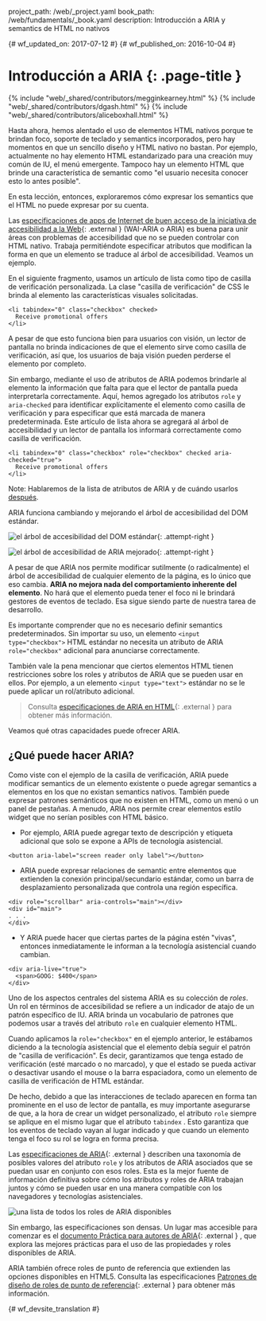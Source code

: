 project_path: /web/_project.yaml
book_path: /web/fundamentals/_book.yaml
description: Introducción a ARIA y semantics de HTML no nativos


{# wf_updated_on: 2017-07-12 #}
{# wf_published_on: 2016-10-04 #}

# Introducción a ARIA {: .page-title }

{% include "web/_shared/contributors/megginkearney.html" %}
{% include "web/_shared/contributors/dgash.html" %}
{% include "web/_shared/contributors/aliceboxhall.html" %}



Hasta ahora, hemos alentado el uso de elementos HTML nativos porque te brindan foco,
soporte de teclado y semantics incorporados, pero hay momentos en que un sencillo
diseño y HTML nativo no bastan. Por ejemplo, actualmente no hay
elemento HTML estandarizado para una creación muy común de IU, el menú emergente. Tampoco
hay un elemento HTML que brinde una característica de semantic como "el
usuario necesita conocer esto lo antes posible".

En esta lección, entonces, exploraremos cómo expresar los semantics que el HTML no puede
expresar por su cuenta.

Las [especificaciones de apps de Internet de buen acceso de la iniciativa de
accesibilidad a la Web](https://www.w3.org/TR/wai-aria/){: .external } (WAI-ARIA o
ARIA) es buena para unir áreas con problemas de accesibilidad que no se pueden controlar
con HTML nativo. Trabaja permitiéndote especificar atributos que modifican la
forma en que un elemento se traduce al árbol de accesibilidad. Veamos un
ejemplo.

En el siguiente fragmento, usamos un artículo de lista como tipo de casilla de verificación personalizada. La
clase "casilla de verificación" de CSS le brinda al elemento las características visuales solicitadas.


    <li tabindex="0" class="checkbox" checked>
      Receive promotional offers
    </li>
    

A pesar de que esto funciona bien para usuarios con visión, un lector de pantalla no brinda indicaciones
de que el elemento sirve como casilla de verificación, así que, los usuarios de baja visión pueden perderse el
elemento por completo.

Sin embargo, mediante el uso de atributos de ARIA podemos brindarle al elemento la información que falta
para que el lector de pantalla pueda interpretarla correctamente. Aquí, hemos agregado los atributos `role` y
`aria-checked` para identificar explícitamente el elemento como casilla de verificación y
para especificar que está marcada de manera predeterminada. Este artículo de lista ahora se agregará al
árbol de accesibilidad y un lector de pantalla los informará correctamente como casilla de verificación.


    <li tabindex="0" class="checkbox" role="checkbox" checked aria-checked="true">
      Receive promotional offers
    </li>
    

Note: Hablaremos de la lista de atributos de ARIA y de cuándo usarlos [después](#what-can-aria-do).

ARIA funciona cambiando y mejorando el árbol de accesibilidad del DOM estándar.

![el árbol de accesibilidad del DOM estándar](imgs/acctree1.jpg){: .attempt-right }

![el árbol de accesibilidad de ARIA mejorado](imgs/acctree2.jpg){: .attempt-right }

A pesar de que ARIA nos permite modificar sutilmente (o radicalmente) el árbol
de accesibilidad de cualquier elemento de la página, es lo único que eso cambia. **ARIA
no mejora nada del comportamiento inherente del elemento**. No hará que el
elemento pueda tener el foco ni le brindará gestores de eventos de teclado. Esa sigue siendo parte de nuestra
tarea de desarrollo.

Es importante comprender que no es necesario definir semantics
predeterminados. Sin importar su uso, un elemento `<input type="checkbox">`
HTML estándar no necesita un atributo de ARIA `role="checkbox"` adicional para
anunciarse correctamente.

También vale la pena mencionar que ciertos elementos HTML tienen restricciones sobre los roles y atributos
de ARIA que se pueden usar en ellos. Por ejemplo, a un elemento `<input
type="text">` estándar no se le puede aplicar un rol/atributo adicional.

>Consulta [especificaciones de ARIA en HTML](https://www.w3.org/TR/html-aria/#sec-strong-native-semantics){: .external }
para obtener más información.

Veamos qué otras capacidades puede ofrecer ARIA.

## ¿Qué puede hacer ARIA?

Como viste con el ejemplo de la casilla de verificación, ARIA puede modificar semantics de un elemento existente
o puede agregar semantics a elementos en los que no existan semantics nativos. También puede
expresar patrones semánticos que no existen en HTML, como un menú o un panel
de pestañas. A menudo, ARIA nos permite crear elementos estilo widget que no serían posibles
con HTML básico.

 - Por ejemplo, ARIA puede agregar texto de descripción y etiqueta adicional que solo se
   expone a APIs de tecnología asistencial.<br>

<div class="clearfix"></div>
      
    <button aria-label="screen reader only label"></button>


 - ARIA puede expresar relaciones de semantic entre elementos que extienden la
   conexión principal/secundario estándar, como un barra de desplazamiento personalizada que controla una
   región específica.

<div class="clearfix"></div>

    <div role="scrollbar" aria-controls="main"></div>
    <div id="main">
    . . .
    </div>

    

 - Y ARIA puede hacer que ciertas partes de la página estén "vivas", entonces inmediatamente le informan
   a la tecnología asistencial cuando cambian.

<div class="clearfix"></div>

    <div aria-live="true">
      <span>GOOG: $400</span>
    </div>

    
Uno de los aspectos centrales del sistema ARIA es su colección de *roles*. Un rol
en términos de accesibilidad se refiere a un indicador de atajo de un patrón específico
de IU. ARIA brinda un vocabulario de patrones que podemos usar a través del atributo `role`
en cualquier elemento HTML.

Cuando aplicamos la `role="checkbox"` en el ejemplo anterior, le estábamos diciendo
a la tecnología asistencial que el elemento debía seguir el patrón de "casilla de verificación". Es
decir, garantizamos que tenga estado de verificación (esté marcado o no
marcado), y que el estado se pueda activar o desactivar usando el mouse o la barra espaciadora,
como un elemento de casilla de verificación de HTML estándar.

De hecho, debido a que las interacciones de teclado aparecen en forma tan prominente en el uso de
lector de pantalla, es muy importante asegurarse de que, a la hora de crear un widget personalizado, el atributo
`role` siempre se aplique en el mismo lugar que el atributo `tabindex`
. Esto garantiza que los eventos de teclado vayan al lugar indicado y que cuando
un elemento tenga el foco su rol se logra en forma precisa.

Las [especificaciones de ARIA](https://www.w3.org/TR/wai-aria/){: .external } describen una
taxonomía de posibles valores del atributo `role` y los atributos de ARIA
asociados que se puedan usar en conjunto con esos roles. Esta es la mejor
fuente de información definitiva sobre cómo los atributos y roles de ARIA trabajan
juntos y cómo se pueden usar en una manera compatible con los navegadores y
tecnologías asistenciales.

![una lista de todos los roles de ARIA disponibles](imgs/aria-roles.jpg)

Sin embargo, las especificaciones son densas. Un lugar mas accesible para comenzar es el [documento Práctica para autores
de ARIA](https://www.w3.org/TR/wai-aria-practices-1.1/){: .external }
, que explora las mejores prácticas para el uso de las propiedades y roles disponibles
de ARIA.

ARIA también ofrece roles de punto de referencia que extienden las opciones disponibles en HTML5. Consulta
las especificaciones [Patrones de diseño de roles de
punto de referencia](https://www.w3.org/TR/wai-aria-practices-1.1#kbd_layout_landmark_XHTML){: .external }
para obtener más información.



{# wf_devsite_translation #}
